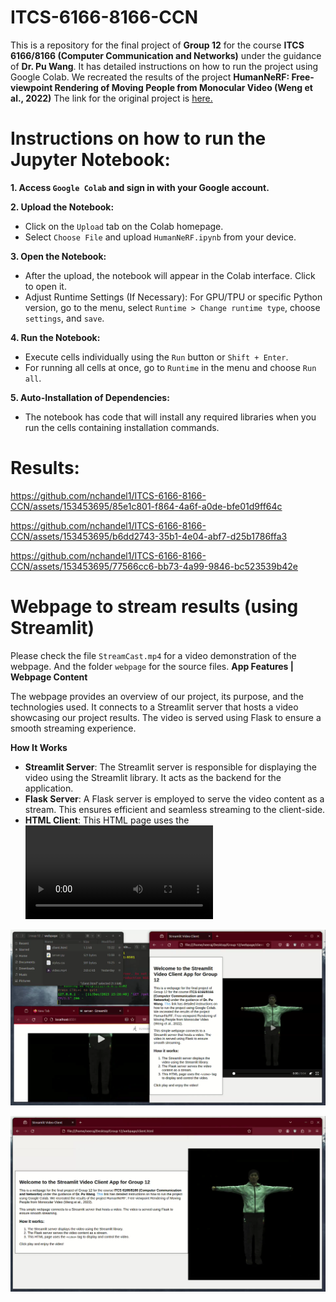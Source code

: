 # ITCS-6166-8166-CCN
This is a repository for the final project of **Group 12** for the course **ITCS 6166/8166 (Computer Communication and Networks)** under the guidance of **Dr. Pu Wang**. It has detailed instructions on how to run the project using Google Colab.
We recreated the results of the project **HumanNeRF: Free-viewpoint Rendering of Moving People from Monocular Video (Weng et al., 2022)**
The link for the original project is [here.](https://grail.cs.washington.edu/projects/humannerf/)

# Instructions on how to run the Jupyter Notebook:
**1. Access ```Google Colab``` and sign in with your Google account.**

**2. Upload the Notebook:**
  - Click on the ```Upload``` tab on the Colab homepage.
  - Select ```Choose File``` and upload ```HumanNeRF.ipynb``` from your device.

**3. Open the Notebook:**
  - After the upload, the notebook will appear in the Colab interface. Click to open it.
  - Adjust Runtime Settings (If Necessary): For GPU/TPU or specific Python version, go to the menu, select ```Runtime > Change runtime type```, choose ```settings```, and ```save```.

**4. Run the Notebook:**
  - Execute cells individually using the ```Run``` button or ```Shift + Enter```.
  - For running all cells at once, go to ```Runtime``` in the menu and choose ```Run all```.

**5. Auto-Installation of Dependencies:**
  - The notebook has code that will install any required libraries when you run the cells containing installation commands.


# Results:


https://github.com/nchandel1/ITCS-6166-8166-CCN/assets/153453695/85e1c801-f864-4a6f-a0de-bfe01d9ff64c



https://github.com/nchandel1/ITCS-6166-8166-CCN/assets/153453695/b6dd2743-35b1-4e04-abf7-d25b1786ffa3



https://github.com/nchandel1/ITCS-6166-8166-CCN/assets/153453695/77566cc6-bb73-4a99-9846-bc523539b42e



# Webpage to stream results (using Streamlit)

Please check the file ```StreamCast.mp4``` for a video demonstration of the webpage. And the folder ```webpage``` for the source files.
**App Features | Webpage Content**

The webpage provides an overview of our project, its purpose, and the technologies used. It connects to a Streamlit server that hosts a video showcasing our project results. The video is served using Flask to ensure a smooth streaming experience.

**How It Works**
- **Streamlit Server**: The Streamlit server is responsible for displaying the video using the Streamlit library. It acts as the backend for the application.
- **Flask Server**: A Flask server is employed to serve the video content as a stream. This ensures efficient and seamless streaming to the client-side.
- **HTML Client**: This HTML page uses the <video> tag to embed the video player. The video is sourced from the Flask server, and users can easily play and control the video using the provided controls.

![alt text](https://github.com/nchandel1/ITCS-6166-8166-CCN/blob/main/Screenshot%201.png)



![alt text](https://github.com/nchandel1/ITCS-6166-8166-CCN/blob/main/Screenshot%202.png)


